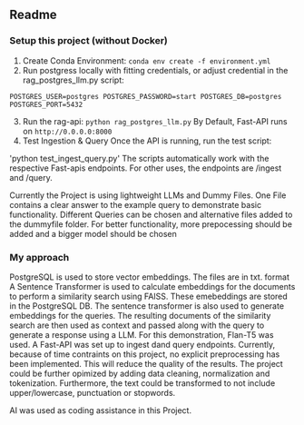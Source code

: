 ## Readme

### Setup this project (without Docker)

1. Create Conda Environment:
`conda env create -f environment.yml`
2. Run postgress locally with fitting credentials, or adjust credential in the rag_postgres_llm.py script:

`POSTGRES_USER=postgres
POSTGRES_PASSWORD=start
POSTGRES_DB=postgres
POSTGRES_PORT=5432`

3. Run the rag-api:
`python rag_postgres_llm.py`
By Default, Fast-API runs on `http://0.0.0.0:8000`
4. Test Ingestion & Query
Once the API is running, run the test script:

'python test_ingest_query.py'
The scripts automatically work with the respective Fast-apis endpoints.
For other uses, the endpoints are /ingest and /query. 

Currently the Project is using lightweight LLMs and Dummy Files. One File contains a clear answer to the example query to demonstrate basic functionality. Different Queries can be chosen and alternative files added to the dummyfile folder. For better functionality, more prepocessing should be added and a bigger model should be chosen

### My approach
PostgreSQL is used to store vector embeddings. The files are in txt. format
A Sentence Transformer is used to calculate embeddings for the documents to perform a similarity search using FAISS. These emebeddings are stored in the PostgreSQL DB.
The sentence transformer is also used to generate embeddings for the queries.
The resulting documents of the similarity search are then used as context and passed along with the query to generate a response using a LLM. For this demonstration, Flan-T5 was used.
A Fast-API was set up to ingest dand query endpoints. 
Currently, because of time contraints on this project, no explicit preprocessing has been implemented. This will reduce the quality of the results. The project could be further opimized by adding data cleaning, normalization and tokenization.
Furthermore, the text could be transformed to not include upper/lowercase, punctuation or stopwords. 


AI was used as coding assistance in this Project.

